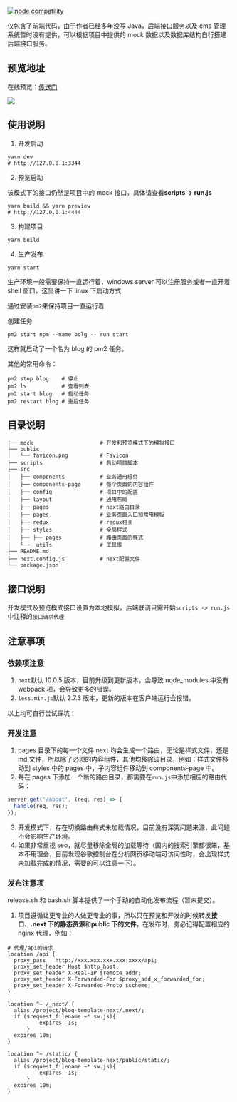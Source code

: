<p>
  <a href="https://nodejs.org/en/about/releases/"><img src="https://img.shields.io/badge/node-%3E=10.0.0-green.svg" alt="node compatility"></a>
</p>

仅包含了前端代码，由于作者已经多年没写 Java，后端接口服务以及 cms 管理系统暂时没有提供，可以根据项目中提供的 mock 数据以及数据库结构自行搭建后端接口服务。

## 预览地址

在线预览：[传送门](https://zhoubangfu.com)

![](https://p9-juejin.byteimg.com/tos-cn-i-k3u1fbpfcp/ad7d30bc18cd47d0a2241aaab63b281b~tplv-k3u1fbpfcp-watermark.image)

## 使用说明

1. 开发启动

```shell
yarn dev
# http://127.0.0.1:3344
```

2. 预览启动

该模式下的接口仍然是项目中的 mock 接口，具体请查看**scripts -> run.js**

```shell
yarn build && yarn preview
# http://127.0.0.1:4444
```

3. 构建项目

```shell
yarn build
```

4. 生产发布

```
yarn start
```

生产环境一般需要保持一直运行着，windows server 可以注册服务或者一直开着 shell 窗口，这里讲一下 linux 下启动方式

通过安装`pm2`来保持项目一直运行着

创建任务

```shell
pm2 start npm --name bolg -- run start
```

这样就启动了一个名为 blog 的 pm2 任务。

其他的常用命令：

```shell
pm2 stop blog    # 停止
pm2 ls           # 查看列表
pm2 start blog   # 启动任务
pm2 restart blog # 重启任务
```

## 目录说明

```
├── mock                     # 开发和预览模式下的模拟接口
├── public
│   └── favicon.png          # Favicon
├── scripts                  # 启动项目脚本
├── src
│   ├── components           # 业务通用组件
│   ├── components-page      # 每个页面的内容组件
│   ├── config               # 项目中的配置
│   ├── layout               # 通用布局
│   ├── pages                # next路由目录
│   ├── pages                # 业务页面入口和常用模板
│   ├── redux                # redux相关
│   ├── styles               # 全局样式
│   ├── ├── pages            # 路由页面的样式
│   └──  utils               # 工具库
├── README.md
├── next.config.js           # next配置文件
└── package.json
```

## 接口说明

开发模式及预览模式接口设置为本地模拟，后端联调只需开始`scripts -> run.js`中注释的`接口请求代理`

## 注意事项

### 依赖项注意

1. `next`默认 10.0.5 版本，目前升级到更新版本，会导致 node_modules 中没有 webpack 项，会导致更多的错误。
2. `less.min.js`默认 2.7.3 版本，更新的版本在客户端运行会报错。

以上均可自行尝试踩坑！

### 开发注意

1. pages 目录下的每一个文件 next 均会生成一个路由，无论是样式文件，还是 md 文件，所以除了必须的内容组件，其他均移除该目录，例如：样式文件移动到 styles 中的 pages 中，子内容组件移动到 components-page 中。
2. 每在 pages 下添加一个新的路由目录，都需要在`run.js`中添加相应的路由代码：

```js
server.get('/about', (req, res) => {
  handle(req, res);
});
```

3. 开发模式下，存在切换路由样式未加载情况，目前没有深究问题来源，此问题不会影响生产环境。
4. 如果非常重视 seo，就尽量移除全局的加载等待（国内的搜索引擎都很笨，基本不用理会，目前发现谷歌控制台在分析网页移动端可访问性时，会出现样式未加载完成的情况，需要的可以注意一下）。

### 发布注意项

release.sh 和 bash.sh 脚本提供了一个手动的自动化发布流程（暂未提交）。

1. 项目遵循让更专业的人做更专业的事，所以只在预览和开发的时候转发**接口**、**.next 下的静态资源**和**public 下的文件**，在发布时，务必记得配置相应的 nginx 代理，例如：

```
# 代理/api的请求
location /api {
  proxy_pass   http://xxx.xxx.xxx.xxx:xxxx/api;
  proxy_set_header Host $http_host;
  proxy_set_header X-Real-IP $remote_addr;
  proxy_set_header X-Forwarded-For $proxy_add_x_forwarded_for;
  proxy_set_header X-Forwarded-Proto $scheme;
}

location ^~ /_next/ {
  alias /project/blog-template-next/.next/;
  if ($request_filename ~* sw.js){
          expires -1s;
      }
  expires 10m;
}

location ^~ /static/ {
  alias /project/blog-template-next/public/static/;
  if ($request_filename ~* sw.js){
          expires -1s;
      }
  expires 10m;
}
```
